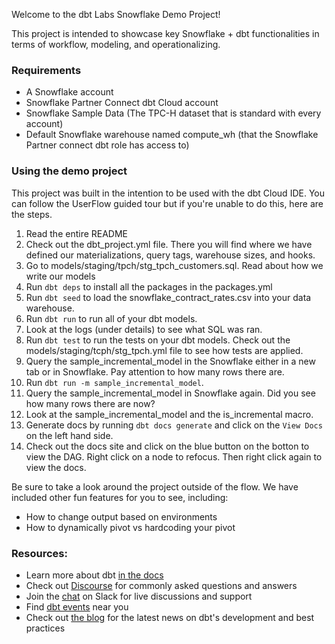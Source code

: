 Welcome to the dbt Labs Snowflake Demo Project! 

This project is intended to showcase key Snowflake + dbt functionalities in terms of 
workflow, modeling, and operationalizing. 

### Requirements
- A Snowflake account 
- Snowflake Partner Connect dbt Cloud account
- Snowflake Sample Data (The TPC-H dataset that is standard with every account)
- Default Snowflake warehouse named compute_wh (that the Snowflake Partner connect dbt role has access to)

### Using the demo project

This project was built in the intention to be used with the dbt Cloud IDE. You can follow the UserFlow guided tour but 
if you're unable to do this, here are the steps. 

1. Read the entire README
2. Check out the dbt_project.yml file. There you will find where we have defined our materializations, query tags, warehouse sizes, and hooks.
3. Go to models/staging/tpch/stg_tpch_customers.sql. Read about how we write our models 
4. Run `dbt deps` to install all the packages in the packages.yml
5. Run `dbt seed` to load the snowflake_contract_rates.csv into your data warehouse. 
6. Run `dbt run` to run all of your dbt models.
7. Look at the logs (under details) to see what SQL was ran.
8. Run `dbt test` to run the tests on your dbt models. Check out the models/staging/tcph/stg_tpch.yml file to see how tests are applied.
9. Query the sample_incremental_model in the Snowflake either in a new tab or in Snowflake. Pay attention to how many rows there are. 
10. Run `dbt run -m sample_incremental_model`. 
11. Query the sample_incremental_model in Snowflake again. Did you see how many rows there are now?
12. Look at the sample_incremental_model and the is_incremental macro.
13. Generate docs by running `dbt docs generate` and click on the `View Docs` on the left hand side. 
14. Check out the docs site and click on the blue button on the botton to view the DAG. Right click on a node to refocus. Then right click again to view the docs.

Be sure to take a look around the project outside of the flow. We have included other fun features for you to see, including:
- How to change output based on environments 
- How to dynamically pivot vs hardcoding your pivot

### Resources:
- Learn more about dbt [in the docs](https://docs.getdbt.com/docs/introduction)
- Check out [Discourse](https://discourse.getdbt.com/) for commonly asked questions and answers
- Join the [chat](http://slack.getdbt.com/) on Slack for live discussions and support
- Find [dbt events](https://events.getdbt.com) near you
- Check out [the blog](https://blog.getdbt.com/) for the latest news on dbt's development and best practices
